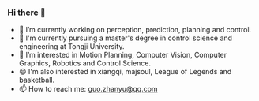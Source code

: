### Hi there 👋

- 🔭 I’m currently working on perception, prediction, planning and control.
- 📝 I'm currently pursuing a master's degree in control science and engineering at Tongji University.
- 🌱 I’m interested in Motion Planning, Computer Vision, Computer Graphics, Robotics and Control Science.
- 😄 I'm also interested in xiangqi, majsoul, League of Legends and basketball.
- 📫 How to reach me: guo.zhanyu@qq.com

<!--
**ZhanyuGuo/ZhanyuGuo** is a ✨ _special_ ✨ repository because its `README.md` (this file) appears on your GitHub profile.

Here are some ideas to get you started:

- 🔭 I’m currently working on ...
- 🌱 I’m currently learning ...
- 👯 I’m looking to collaborate on ...
- 🤔 I’m looking for help with ...
- 💬 Ask me about ...
- 📫 How to reach me: ...
- 😄 Pronouns: ...
- ⚡ Fun fact: ...
-->
